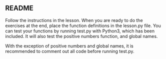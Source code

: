 ## README

Follow the instructions in the lesson. When you are ready to do the exercises at the end,
place the function definitions in the lesson.py file. You can test your functions by running
test.py with Python3, which has been included. It will also test the positive numbers function,
and global names. 

With the exception of positive numbers and global names, it is recommended to comment out all
code before running test.py. 



